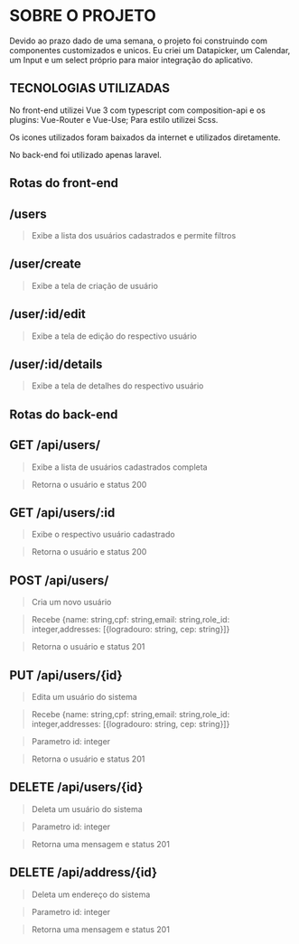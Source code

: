 # SOBRE O PROJETO

Devido ao prazo dado de uma semana, o projeto foi construindo com componentes customizados e unicos.
Eu criei um Datapicker, um Calendar, um Input e um select próprio para maior integração do aplicativo.

## TECNOLOGIAS UTILIZADAS

No front-end utilizei Vue 3 com typescript com composition-api e os plugins: Vue-Router e Vue-Use; Para estilo utilizei Scss.

Os icones utilizados foram baixados da internet e utilizados diretamente.

No back-end foi utilizado apenas laravel.

## Rotas do front-end

## /users

> Exibe a lista dos usuários cadastrados e permite filtros

## /user/create

> Exibe a tela de criação de usuário

## /user/:id/edit

> Exibe a tela de edição do respectivo usuário

## /user/:id/details

> Exibe a tela de detalhes do respectivo usuário

## Rotas do back-end

## GET /api/users/

> Exibe a lista de usuários cadastrados completa

> Retorna o usuário e status 200

## GET /api/users/:id

> Exibe o respectivo usuário cadastrado

> Retorna o usuário e status 200

## POST /api/users/

> Cria um novo usuário

> Recebe {name: string,cpf: string,email: string,role_id: integer,addresses: [{logradouro: string, cep: string}]}

> Retorna o usuário e status 201

## PUT /api/users/{id}

> Edita um usuário do sistema

> Recebe {name: string,cpf: string,email: string,role_id: integer,addresses: [{logradouro: string, cep: string}]}

> Parametro id: integer

> Retorna o usuário e status 201

## DELETE /api/users/{id}

> Deleta um usuário do sistema

> Parametro id: integer

> Retorna uma mensagem e status 201

## DELETE /api/address/{id}

> Deleta um endereço do sistema

> Parametro id: integer

> Retorna uma mensagem e status 201
